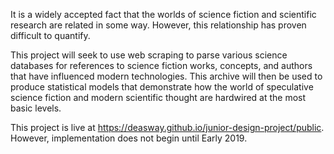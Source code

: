 It is a widely accepted fact that the worlds of science fiction and scientific research are related in some way. However, this relationship has proven difficult to quantify.

This project will seek to use web scraping to parse various science databases for references to science fiction works, concepts, and authors that have influenced modern technologies. This archive will then be used to produce statistical models that demonstrate how the world of speculative science fiction and modern scientific thought are hardwired at the most basic levels.

This project is live at https://deasway.github.io/junior-design-project/public. However, implementation does not begin until Early 2019. 
